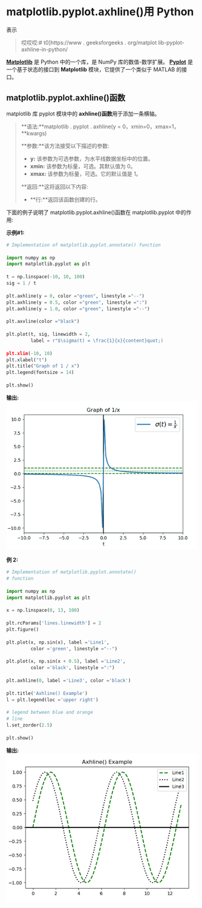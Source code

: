 # matplotlib.pyplot.axhline()用 Python

表示

> 哎哎哎:# t0]https://www . geeksforgeeks . org/matplot lib-pyplot-axhline-in-python/

**[Matplotlib](https://www.geeksforgeeks.org/python-introduction-matplotlib/)** 是 Python 中的一个库，是 NumPy 库的数值-数学扩展。 **[Pyplot](https://www.geeksforgeeks.org/pyplot-in-matplotlib/)** 是一个基于状态的接口到 **Matplotlib** 模块，它提供了一个类似于 MATLAB 的接口。

## matplotlib.pyplot.axhline()函数

matplotlib 库 pyplot 模块中的 **axhline()函数**用于添加一条横轴。

> **语法:**matplotlib . pyplot . axhline(y = 0，xmin=0，xmax=1，**kwargs)
> 
> **参数:**该方法接受以下描述的参数:
> 
> *   **y:** 该参数为可选参数，为水平线数据坐标中的位置。
> *   **xmin:** 该参数为标量，可选。其默认值为 0。
> *   **xmax:** 该参数为标量，可选。它的默认值是 1。
> 
> **返回:**这将返回以下内容:
> 
> *   **行:**返回该函数创建的行。

下面的例子说明了 matplotlib.pyplot.axhline()函数在 matplotlib.pyplot 中的作用:

**示例#1:**

```py
# Implementation of matplotlib.pyplot.annotate() function

import numpy as np
import matplotlib.pyplot as plt

t = np.linspace(-10, 10, 100)
sig = 1 / t

plt.axhline(y = 0, color ="green", linestyle ="--")
plt.axhline(y = 0.5, color ="green", linestyle =":")
plt.axhline(y = 1.0, color ="green", linestyle ="--")

plt.axvline(color ="black")

plt.plot(t, sig, linewidth = 2, 
         label = r"$\sigma(t) = \frac{1}{x}{content}quot;)

plt.xlim(-10, 10)
plt.xlabel("t")
plt.title("Graph of 1 / x")
plt.legend(fontsize = 14)

plt.show()
```

**输出:**
![](img/5a4f0e753e585382f47307780143deb0.png)

**例 2:**

```py
# Implementation of matplotlib.pyplot.annotate() 
# function

import numpy as np
import matplotlib.pyplot as plt

x = np.linspace(0, 13, 100)

plt.rcParams['lines.linewidth'] = 2
plt.figure()

plt.plot(x, np.sin(x), label ='Line1', 
         color ='green', linestyle ="--")

plt.plot(x, np.sin(x + 0.5), label ='Line2',
         color ='black', linestyle =":")

plt.axhline(0, label ='Line3', color ='black')

plt.title('Axhline() Example')
l = plt.legend(loc ='upper right')

# legend between blue and orange 
# line
l.set_zorder(2.5)

plt.show()
```

**输出:**
![](img/f8ba08674842cc507068c910fdc41cec.png)
